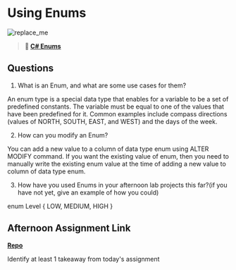 # Using Enums

![replace_me](https://codeworks.blob.core.windows.net/public/assets/img/illustrations/placeholder.svg)

> **📖 [C# Enums](https://codeworksacademy.com/fs-student-guide/resources/wk10/03-Enums)**

## Questions

1. What is an Enum, and what are some use cases for them?

An enum type is a special data type that enables for a variable to be a set of predefined constants. The variable must be equal to one of the values that have been predefined for it. Common examples include compass directions (values of NORTH, SOUTH, EAST, and WEST) and the days of the week.

2. How can you modify an Enum?

You can add a new value to a column of data type enum using ALTER MODIFY command. If you want the existing value of enum, then you need to manually write the existing enum value at the time of adding a new value to column of data type enum.

3. How have you used Enums in your afternoon lab projects this far?(if you have not yet, give an example of how you could)

enum Level {
  LOW,
  MEDIUM,
  HIGH
}

## Afternoon Assignment Link

**[Repo](https://github.com/fullmer24/<ASSIGNMENT_REPO>)**

Identify at least 1 takeaway from today's assignment
